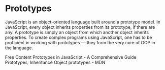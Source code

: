 # Prototypes

JavaScript is an object-oriented language built around a prototype model. In JavaScript, every object inherits properties from its prototype, if there are any. A prototype is simply an object from which another object inherits properties. To create complex programs using JavaScript, one has to be proficient in working with prototypes — they form the very core of OOP in the language.

<ResourceGroupTitle>Free Content</ResourceGroupTitle>
<BadgeLink colorScheme='yellow' badgeText='Read' href='https://www.codeguage.com/courses/js/objects-prototypes'>Prototypes in JavaScript - A Comprehensive Guide</BadgeLink>
<BadgeLink colorScheme='yellow' badgeText='Read' href='https://javascript.info/prototypes'>Prototypes, Inheritance</BadgeLink>
<BadgeLink colorScheme='yellow' badgeText='Read' href='https://developer.mozilla.org/en-US/docs/Learn/JavaScript/Objects/Object_prototypes'>Object prototypes - MDN</BadgeLink>

